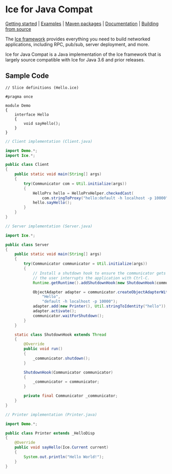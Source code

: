 # Ice for Java Compat

[Getting started] | [Examples] | [Maven packages] | [Documentation] | [Building from source]

The [Ice framework] provides everything you need to build networked applications,
including RPC, pub/sub, server deployment, and more.

Ice for Java Compat is a Java implementation of the Ice framework that is largely source
compatible with Ice for Java 3.6 and prior releases.

## Sample Code

```slice
// Slice definitions (Hello.ice)

#pragma once

module Demo
{
    interface Hello
    {
        void sayHello();
    }
}
```

```java
// Client implementation (Client.java)

import Demo.*;
import Ice.*;

public class Client
{
    public static void main(String[] args)
    {
        try(Communicator com = Util.initialize(args))
        {
            HelloPrx hello = HelloPrxHelper.checkedCast(
                com.stringToProxy("hello:default -h localhost -p 10000"));
            hello.sayHello();
        }
    }
}
```

```java
// Server implementation (Server.java)

import Ice.*;

public class Server
{
    public static void main(String[] args)
    {
        try(Communicator communicator = Util.initialize(args))
        {
            // Install a shutdown hook to ensure the communicator gets shut down when
            // the user interrupts the application with Ctrl-C.
            Runtime.getRuntime().addShutdownHook(new ShutdownHook(communicator));

            ObjectAdapter adapter = communicator.createObjectAdapterWithEndpoints(
                "Hello",
                "default -h localhost -p 10000");
            adapter.add(new Printer(), Util.stringToIdentity("hello"));
            adapter.activate();
            communicator.waitForShutdown();
        }
    }

    static class ShutdownHook extends Thread
    {
        @Override
        public void run()
        {
            _communicator.shutdown();
        }

        ShutdownHook(Communicator communicator)
        {
            _communicator = communicator;
        }

        private final Communicator _communicator;
    }
}
```

```java
// Printer implementation (Printer.java)

import Demo.*;

public class Printer extends _HelloDisp
{
    @Override
    public void sayHello(Ice.Current current)
    {
        System.out.println("Hello World!");
    }
}
```

[Getting started]: https://doc.zeroc.com/ice/3.7/hello-world-application/writing-an-ice-application-with-java-compat
[Examples]: https://github.com/zeroc-ice/ice-demos/tree/3.7/java-compat
[Maven packages]: https://central.sonatype.com/namespace/com.zeroc
[Documentation]: https://doc.zeroc.com/ice/3.7
[Building from source]: https://github.com/zeroc-ice/ice/blob/3.7/java-compat/BUILDING.md
[Ice framework]: https://github.com/zeroc-ice/ice
